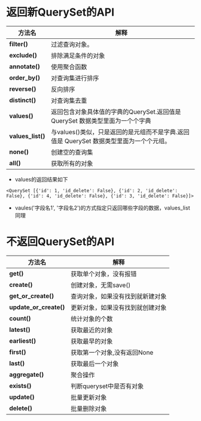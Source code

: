 # 返回新QuerySet的API

| 方法名            | 解释                                                         |
| ----------------- | ------------------------------------------------------------ |
| **filter()**      | 过滤查询对象。                                               |
| **exclude()**     | 排除满足条件的对象                                           |
| **annotate()**    | 使用聚合函数                                                 |
| **order_by()**    | 对查询集进行排序                                             |
| **reverse()**     | 反向排序                                                     |
| **distinct()**    | 对查询集去重                                                 |
| **values()**      | 返回包含对象具体值的字典的QuerySet.返回值是 QuerySet 数据类型里面为一个个字典 |
| **values_list()** | 与values()类似，只是返回的是元组而不是字典.返回值是 QuerySet 数据类型里面为一个个元组。 |
| **none()**        | 创建空的查询集                                               |
| **all()**         | 获取所有的对象                                               |



- values的返回结果如下

```
<QuerySet [{'id': 1, 'id_delete': False}, {'id': 2, 'id_delete': False}, {'id': 4, 'id_delete': False}, {'id': 3, 'id_delete': False}]>
```

- vaules('字段名1', '字段名2')的方式指定只返回哪些字段的数据，values_list同理



# 不返回QuerySet的API

| 方法名                 | 解释                             |
| ---------------------- | -------------------------------- |
| **get()**              | 获取单个对象，没有报错           |
| **create()**           | 创建对象，无需save()             |
| **get_or_create()**    | 查询对象，如果没有找到就新建对象 |
| **update_or_create()** | 更新对象，如果没有找到就创建对象 |
| **count()**            | 统计对象的个数                   |
| **latest()**           | 获取最近的对象                   |
| **earliest()**         | 获取最早的对象                   |
| **first()**            | 获取第一个对象,没有返回None      |
| **last()**             | 获取最后一个对象                 |
| **aggregate()**        | 聚合操作                         |
| **exists()**           | 判断queryset中是否有对象         |
| **update()**           | 批量更新对象                     |
| **delete()**           | 批量删除对象                     |



